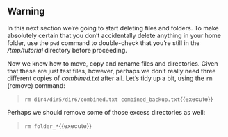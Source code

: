 ## Warning
In this next section we’re going to start deleting files and folders. To make absolutely certain that you don’t accidentally delete anything in your home folder, use the `pwd` command to double-check that you’re still in the _/tmp/tutorial_ directory before proceeding.

Now we know how to move, copy and rename files and directories. Given that these are just test files, however, perhaps we don’t really need three different copies of _combined.txt_ after all. Let’s tidy up a bit, using the `rm` (remove) command:
> `rm dir4/dir5/dir6/combined.txt combined_backup.txt`{{execute}}

Perhaps we should remove some of those excess directories as well:
> `rm folder_*`{{execute}}
